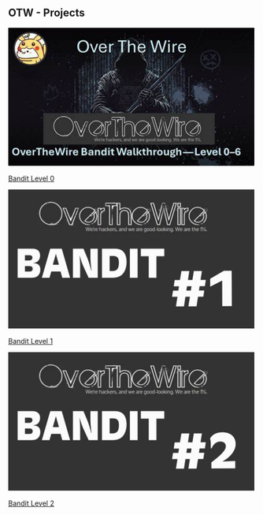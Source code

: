 <section id="projects" class="section">
    <h1>OTW - Projects</h1>
    <div class="project-item">
        <a href="#">
            <img src="https://github.com/VincentRitchie/VincentRitchie/blob/main/OTW-Bandit%20Level%200.jpeg" 
                alt="Over The Wire - Bandit Level 0" width="500">
            <p>Bandit Level 0</p>
        </a>
    </div>
    <div class="project-item">
        <a href="#">
            <img src="https://github.com/VincentRitchie/VincentRitchie/blob/main/OTW-Bandit%20Level%201.jpeg" 
                alt="Over The Wire - Bandit Level 1" width="500">
            <p>Bandit Level 1</p>
        </a>
    </div>
    <div class="project-item">
        <a href="#">
            <img src="https://github.com/VincentRitchie/VincentRitchie/blob/main/OTW-Bandit%20Level%202.jpeg" 
                alt="Over The Wire - Bandit Level 2" width="500">
            <p>Bandit Level 2</p>
        </a>
    </div>
</section>
